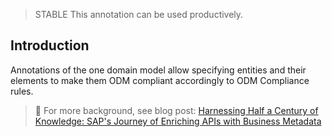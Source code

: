 > <span className="feature-status-stable">STABLE</span> This annotation can be used productively.

## Introduction

Annotations of the one domain model allow specifying entities and their elements to make them ODM compliant accordingly to ODM Compliance rules.

> 🔗 For more background, see blog post: [Harnessing Half a Century of Knowledge: SAP's Journey of Enriching APIs with Business Metadata](https://community.sap.com/t5/technology-blogs-by-sap/harnessing-half-a-century-of-knowledge-sap-s-journey-of-enriching-apis-with/ba-p/13578364)
